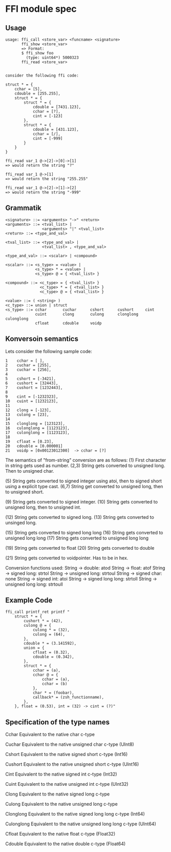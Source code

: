 # FFI module spec
## Usage
    usage: ffi_call <store_var> <funcname> <signature>
           ffi_show <store_var>
           => Format: 
           $ ffi_show foo
             (type: uint64*) 5000323
           ffi_read <store_var> 

    
    consider the following ffi code:
    
    struct * = {
        cchar = [5],
        cdouble = [255.255],
        struct * = {
            struct * = {
                cdouble = [7431.123],
                cchar = [?],
                cint = [-123]
            },
            struct * = {
                cdouble = [431.123],
                cchar = [/],
                cint = [-999]
            }
        }
    }

    ffi_read var_1 @->[2]->[0]->[1] 
    => would return the string "?"

    ffi_read var_1 @->[1]
    => would return the string "255.255"

    ffi_read var_1 @->[2]->[1]->[2]
    => would return the string "-999"

## Grammatik
    <signature> ::= <arguments> "->" <return>
    <arguments> ::= <tval_list> |
                    <arguments> "|" <tval_list>
    <return> ::= <type_and_val>

    <tval_list> ::= <type_and_val> |
                    <tval_list> , <type_and_val>

    <type_and_val> ::= <scalar> | <compound>

    <scalar> ::= <s_type> = <value> |
                 <s_type> * = <value> |
                 <s_type> @ = { <tval_list> }

    <compound> ::= <c_type> = { <tval_list> }
                   <c_type> * = { <tval_list> }
                   <c_type> @ = { <tval_list> }

    <value> ::= ( <string> )
    <c_type> ::= union | struct
    <s_type> ::= cchar       cuchar      cshort      cushort     cint        
                 cuint       clong       culong      clonglong   culonglong  
                 cfloat      cdouble     voidp

## Konversoin semantics
Lets consider the following sample code:

    1    cchar = [ ], 
    2    cuchar = [255],
    3    cuchar = [256],
    4    
    5    cshort = [-3421], 
    6    cushort = [32443], 
    7    cushort = [1232443], 
    8    
    9    cint = [-1232323],
    10   cuint = [1232123],
    11   
    12   clong = [-123], 
    13   culong = [23],
    14   
    15   clonglong = [123123],
    16   culonglong = [1123123],
    17   culonglong = [1123123],
    18   
    19   cfloat = [0.23],
    20   cdouble = [0.000001]
    21   voidp = [0x00123012300]  -> cchar = [?]

The semantics of "from-string" conversion are as follows:
(1) First character in string gets used as number.
(2,3) String gets converted to unsigned long. Then to unsigned char.

(5) String gets converted to signed integer using atoi, 
    then to signed short using a explicit type cast.
(6,7) String get converted to unsigned long, then to unsigned short.

(9) String gets converted to signed integer.
(10) String gets converted to unsigned long, then to unsigned int.

(12) String gets converted to signed long.
(13) String gets converted to unsinged long.

(15) String gets converted to signed long long
(16) String gets converted to unsigned long long
(17) String gets converted to unsigned long long

(19) String gets converted to float
(20) String gets converted to double

(21) String gets converted to voidpointer. Has to be in hex.

Conversion functions used:
String -> double: atod
String -> float: atof
String -> signed long: strtol
String -> unsigned long: strtoul
String -> signed char: none
String -> signed int: atoi
String -> signed long long: strtoll
String -> unsigned long long: strtoull

## Example Code
    ffi_call printf_ret printf "
        struct * = {
            cushort * = (42),
            culong @ = {
                culong * = (32), 
                culong = (64),
            },
            cdouble * = (3.141592), 
            union = {
                cfloat = (0.32),
                cdouble = (0.342),
            },
            struct * = {
                cchar = (a),
                cchar @ = {
                    cchar = (a), 
                    cchar = (b)
                },
                char * = (foobar),
                callback* = (zsh_functionname),
            },
        }, float = (0.53), int = (32) -> cint = (?)"


## Specification of the type names
Cchar
     Equivalent to the native char c-type

Cuchar
     Equivalent to the native unsigned char c-type (UInt8)

Cshort
    Equivalent to the native signed short c-type (Int16)

Cushort
    Equivalent to the native unsigned short c-type (UInt16)

Cint
    Equivalent to the native signed int c-type (Int32)

Cuint
    Equivalent to the native unsigned int c-type (UInt32)

Clong
    Equivalent to the native signed long c-type

Culong
    Equivalent to the native unsigned long c-type

Clonglong
    Equivalent to the native signed long long c-type (Int64)

Culonglong
    Equivalent to the native unsigned long long c-type (UInt64)

Cfloat
    Equivalent to the native float c-type (Float32)

Cdouble
    Equivalent to the native double c-type (Float64)
